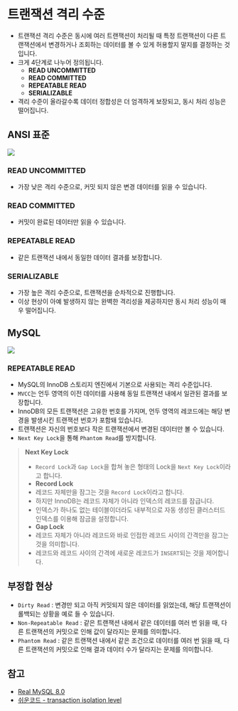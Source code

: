 # 트랜잭션 격리 수준

- 트랜잭션 격리 수준은 동시에 여러 트랜잭션이 처리될 때 특정 트랜잭션이 다른 트랜잭션에서 변경하거나 조회하는 데이터를 볼 수 있게 허용할지 말지를 결정하는 것입니다.
- 크게 4단계로 나누어 정의됩니다.
  - **READ UNCOMMITTED**
  - **READ COMMITTED**
  - **REPEATABLE READ**
  - **SERIALIZABLE**
- 격리 수준이 올라갈수록 데이터 정합성은 더 엄격하게 보장되고, 동시 처리 성능은 떨어집니다.

## ANSI 표준

<img src = "https://github.com/user-attachments/assets/f4deb51d-752c-4f19-b0e8-9c9429904395">

### READ UNCOMMITTED

- 가장 낮은 격리 수준으로, 커밋 되지 않은 변경 데이터를 읽을 수 있습니다.

### READ COMMITTED

- 커밋이 완료된 데이터만 읽을 수 있습니다.

### REPEATABLE READ

- 같은 트랜잭션 내에서 동일한 데이터 결과를 보장합니다.

### SERIALIZABLE

- 가장 높은 격리 수준으로, 트랜잭션을 순차적으로 진행합니다.
- 이상 현상이 아예 발생하지 않는 완벽한 격리성을 제공하지만 동시 처리 성능이 매우 떨어집니다.

## MySQL

<img src = "https://github.com/user-attachments/assets/e28a19d7-376b-4588-920b-40d2660fb992">

### REPEATABLE READ

- MySQL의 InnoDB 스토리지 엔진에서 기본으로 사용되는 격리 수준입니다.
- `MVCC`는 언두 영역의 이전 데이터를 사용해 동일 트랜잭션 내에서 일관된 결과를 보장합니다.
- InnoDB의 모든 트랜잭션은 고유한 번호를 가지며, 언두 영역의 레코드에는 해당 변경을 발생시킨 트랜잭션 번호가 포함돼 있습니다.
- 트랜잭션은 자신의 번호보다 작은 트랜잭션에서 변경된 데이터만 볼 수 있습니다.
- `Next Key Lock`을 통해 `Phantom Read`를 방지합니다.

> **Next Key Lock**
> - `Record Lock`과 `Gap Lock`을 합쳐 놓은 형태의 Lock을 `Next Key Lock`이라고 합니다.
> - **Record Lock**
>  - 레코드 자체만을 잠그는 것을 `Record Lock`이라고 합니다.
>  - 하지만 InnoDB는 레코드 자체가 아니라 인덱스의 레코드를 잠급니다.
>  - 인덱스가 하나도 없는 테이블이더라도 내부적으로 자동 생성된 클러스터드 인덱스를 이용해 잠금을 설정합니다.
>- **Gap Lock**
>  - 레코드 자체가 아니라 레코드와 바로 인접한 레코드 사이의 간격만을 잠그는 것을 의미합니다.
>  - 레코드와 레코드 사이의 간격에 새로운 레코드가 `INSERT`되는 것을 제어합니다.

## 부정합 현상

- `Dirty Read` : 변경만 되고 아직 커밋되지 않은 데이터를 읽었는데, 해당 트랜잭션이 롤백되는 상황을 예로 들 수 있습니다. 
- `Non-Repeatable Read` : 같은 트랜잭션 내에서 같은 데이터를 여러 번 읽을 때, 다른 트랜잭션의 커밋으로 인해 값이 달라지는 문제를 의미합니다.
- `Phantom Read` : 같은 트랜잭션 내에서 같은 조건으로 데이터를 여러 번 읽을 때, 다른 트랜잭션의 커밋으로 인해 결과 데이터 수가 달라지는 문제를 의미합니다.

## 참고

- [Real MySQL 8.0](https://www.yes24.com/product/goods/103415627)
- [쉬운코드 - transaction isolation level](https://www.youtube.com/watch?v=bLLarZTrebU&pp=ygUa7Ims7Jq07L2U65OcIOqyqeumrCDsiJjspIA%3D)